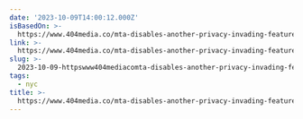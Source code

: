 ```yaml
---
date: '2023-10-09T14:00:12.000Z'
isBasedOn: >-
  https://www.404media.co/mta-disables-another-privacy-invading-feature-after-404-media-investigation/
link: >-
  https://www.404media.co/mta-disables-another-privacy-invading-feature-after-404-media-investigation/
slug: >-
  2023-10-09-httpswww404mediacomta-disables-another-privacy-invading-feature-after-404-media-investigation
tags:
  - nyc
title: >-
  https://www.404media.co/mta-disables-another-privacy-invading-feature-after-404-media-investigation/
---
```


